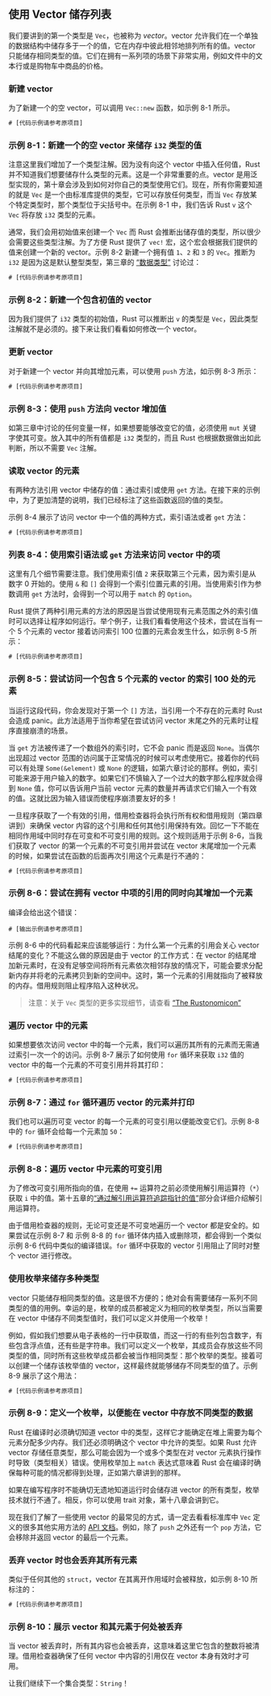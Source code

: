 ## 使用 Vector 储存列表




我们要讲到的第一个类型是 `Vec`，也被称为 *vector*。vector 允许我们在一个单独的数据结构中储存多于一个的值，它在内存中彼此相邻地排列所有的值。vector 只能储存相同类型的值。它们在拥有一系列项的场景下非常实用，例如文件中的文本行或是购物车中商品的价格。

### 新建 vector

为了新建一个的空 vector，可以调用 `Vec::new` 函数，如示例 8-1 所示。

```rust
# [代码示例请参考原项目]
```

### 示例 8-1：新建一个的空 vector 来储存 `i32` 类型的值

注意这里我们增加了一个类型注解。因为没有向这个 vector 中插入任何值，Rust 并不知道我们想要储存什么类型的元素。这是一个非常重要的点。vector 是用泛型实现的，第十章会涉及到如何对你自己的类型使用它们。现在，所有你需要知道的就是 `Vec` 是一个由标准库提供的类型，它可以存放任何类型，而当 `Vec` 存放某个特定类型时，那个类型位于尖括号中。在示例 8-1 中，我们告诉 Rust `v` 这个 `Vec` 将存放 `i32` 类型的元素。

通常，我们会用初始值来创建一个 `Vec` 而 Rust 会推断出储存值的类型，所以很少会需要这些类型注解。为了方便 Rust 提供了 `vec!` 宏，这个宏会根据我们提供的值来创建一个新的 vector。示例 8-2 新建一个拥有值 `1`、`2` 和 `3` 的 `Vec`。推断为 `i32` 是因为这是默认整型类型，第三章的 [“数据类型”][data-types] 讨论过：

```rust
# [代码示例请参考原项目]
```

### 示例 8-2：新建一个包含初值的 vector

因为我们提供了 `i32` 类型的初始值，Rust 可以推断出 `v` 的类型是 `Vec`，因此类型注解就不是必须的。接下来让我们看看如何修改一个 vector。

### 更新 vector

对于新建一个 vector 并向其增加元素，可以使用 `push` 方法，如示例 8-3 所示：

```rust
# [代码示例请参考原项目]
```

### 示例 8-3：使用 `push` 方法向 vector 增加值

如第三章中讨论的任何变量一样，如果想要能够改变它的值，必须使用 `mut` 关键字使其可变。放入其中的所有值都是 `i32` 类型的，而且 Rust 也根据数据做出如此判断，所以不需要 `Vec` 注解。

### 读取 vector 的元素

有两种方法引用 vector 中储存的值：通过索引或使用 `get` 方法。在接下来的示例中，为了更加清楚的说明，我们已经标注了这些函数返回的值的类型。

示例 8-4 展示了访问 vector 中一个值的两种方式，索引语法或者 `get` 方法：

```rust
# [代码示例请参考原项目]
```

### 列表 8-4：使用索引语法或 `get` 方法来访问 vector 中的项

这里有几个细节需要注意。我们使用索引值 `2` 来获取第三个元素，因为索引是从数字 0 开始的。使用 `&` 和 `[]` 会得到一个索引位置元素的引用。当使用索引作为参数调用 `get` 方法时，会得到一个可以用于 `match` 的 `Option`。

Rust 提供了两种引用元素的方法的原因是当尝试使用现有元素范围之外的索引值时可以选择让程序如何运行。举个例子，让我们看看使用这个技术，尝试在当有一个 5 个元素的 vector 接着访问索引 100 位置的元素会发生什么，如示例 8-5 所示：

```rust
# [代码示例请参考原项目]
```

### 示例 8-5：尝试访问一个包含 5 个元素的 vector 的索引 100 处的元素

当运行这段代码，你会发现对于第一个 `[]` 方法，当引用一个不存在的元素时 Rust 会造成 panic。此方法适用于当你希望在尝试访问 vector 末尾之外的元素时让程序直接崩溃的场景。

当 `get` 方法被传递了一个数组外的索引时，它不会 panic 而是返回 `None`。当偶尔出现超过 vector 范围的访问属于正常情况的时候可以考虑使用它。接着你的代码可以有处理 `Some(&element)` 或 `None` 的逻辑，如第六章讨论的那样。例如，索引可能来源于用户输入的数字。如果它们不慎输入了一个过大的数字那么程序就会得到 `None` 值，你可以告诉用户当前 vector 元素的数量并再请求它们输入一个有效的值。这就比因为输入错误而使程序崩溃要友好的多！

一旦程序获取了一个有效的引用，借用检查器将会执行所有权和借用规则（第四章讲到）来确保 vector 内容的这个引用和任何其他引用保持有效。回忆一下不能在相同作用域中同时存在可变和不可变引用的规则。这个规则适用于示例 8-6，当我们获取了 vector 的第一个元素的不可变引用并尝试在 vector 末尾增加一个元素的时候，如果尝试在函数的后面再次引用这个元素是行不通的：

```rust
# [代码示例请参考原项目]
```

### 示例 8-6：尝试在拥有 vector 中项的引用的同时向其增加一个元素

编译会给出这个错误：

```console
# [输出示例请参考原项目]
```

示例 8-6 中的代码看起来应该能够运行：为什么第一个元素的引用会关心 vector 结尾的变化？不能这么做的原因是由于 vector 的工作方式：在 vector 的结尾增加新元素时，在没有足够空间将所有元素依次相邻存放的情况下，可能会要求分配新内存并将老的元素拷贝到新的空间中。这时，第一个元素的引用就指向了被释放的内存。借用规则阻止程序陷入这种状况。

> 注意：关于 `Vec` 类型的更多实现细节，请查看 [“The Rustonomicon”][nomicon]

### 遍历 vector 中的元素

如果想要依次访问 vector 中的每一个元素，我们可以遍历其所有的元素而无需通过索引一次一个的访问。示例 8-7 展示了如何使用 `for` 循环来获取 `i32` 值的 vector 中的每一个元素的不可变引用并将其打印：

```rust
# [代码示例请参考原项目]
```

### 示例 8-7：通过 `for` 循环遍历 vector 的元素并打印

我们也可以遍历可变 vector 的每一个元素的可变引用以便能改变它们。示例 8-8 中的 `for` 循环会给每一个元素加 `50`：

```rust
# [代码示例请参考原项目]
```

### 示例 8-8：遍历 vector 中元素的可变引用

为了修改可变引用所指向的值，在使用 `+=` 运算符之前必须使用解引用运算符（`*`）获取 `i` 中的值。第十五章的[“通过解引用运算符追踪指针的值”][deref]部分会详细介绍解引用运算符。

由于借用检查器的规则，无论可变还是不可变地遍历一个 vector 都是安全的。如果尝试在示例 8-7 和 示例 8-8 的 `for` 循环体内插入或删除项，都会得到一个类似示例 8-6 代码中类似的编译错误。`for` 循环中获取的 vector 引用阻止了同时对整个 vector 进行修改。

### 使用枚举来储存多种类型

vector 只能储存相同类型的值。这是很不方便的；绝对会有需要储存一系列不同类型的值的用例。幸运的是，枚举的成员都被定义为相同的枚举类型，所以当需要在 vector 中储存不同类型值时，我们可以定义并使用一个枚举！

例如，假如我们想要从电子表格的一行中获取值，而这一行的有些列包含数字，有些包含浮点值，还有些是字符串。我们可以定义一个枚举，其成员会存放这些不同类型的值，同时所有这些枚举成员都会被当作相同类型：那个枚举的类型。接着可以创建一个储存该枚举值的 vector，这样最终就能够储存不同类型的值了。示例 8-9 展示了这个用法：

```rust
# [代码示例请参考原项目]
```

### 示例 8-9：定义一个枚举，以便能在 vector 中存放不同类型的数据

Rust 在编译时必须确切知道 vector 中的类型，这样它才能确定在堆上需要为每个元素分配多少内存。我们还必须明确这个 vector 中允许的类型。如果 Rust 允许 vector 存储任意类型，那么可能会因为一个或多个类型在对 vector 元素执行操作时导致（类型相关）错误。使用枚举加上 `match` 表达式意味着 Rust 会在编译时确保每种可能的情况都得到处理，正如第六章讲到的那样。

如果在编写程序时不能确切无遗地知道运行时会储存进 vector 的所有类型，枚举技术就行不通了。相反，你可以使用 trait 对象，第十八章会讲到它。

现在我们了解了一些使用 vector 的最常见的方式，请一定去看看标准库中 `Vec` 定义的很多其他实用方法的 [API 文档][vec-api]。例如，除了 `push` 之外还有一个 `pop` 方法，它会移除并返回 vector 的最后一个元素。

### 丢弃 vector 时也会丢弃其所有元素

类似于任何其他的 `struct`，vector 在其离开作用域时会被释放，如示例 8-10 所标注的：

```rust
# [代码示例请参考原项目]
```

### 示例 8-10：展示 vector 和其元素于何处被丢弃

当 vector 被丢弃时，所有其内容也会被丢弃，这意味着这里它包含的整数将被清理。借用检查器确保了任何 vector 中内容的引用仅在 vector 本身有效时才可用。

让我们继续下一个集合类型：`String`！

[data-types]: ch03-02-data-types.html#数据类型
[nomicon]: https://doc.rust-lang.org/nomicon/vec/vec.html
[vec-api]: https://doc.rust-lang.org/std/vec/struct.Vec.html
[deref]: ch15-02-deref.html#追踪指针的值
